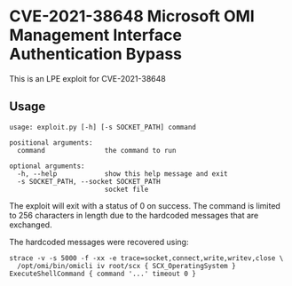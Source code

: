 # CVE-2021-38648 Microsoft OMI Management Interface Authentication Bypass
This is an LPE exploit for CVE-2021-38648

## Usage

```
usage: exploit.py [-h] [-s SOCKET_PATH] command

positional arguments:
  command               the command to run

optional arguments:
  -h, --help            show this help message and exit
  -s SOCKET_PATH, --socket SOCKET_PATH
                        socket file
```

The exploit will exit with a status of 0 on success. The command is limited to 256 characters in length due to the
hardcoded messages that are exchanged.

The hardcoded messages were recovered using:
```
strace -v -s 5000 -f -xx -e trace=socket,connect,write,writev,close \
  /opt/omi/bin/omicli iv root/scx { SCX_OperatingSystem } ExecuteShellCommand { command '...' timeout 0 }
```
